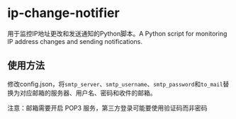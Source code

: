 # ip-change-notifier
用于监控IP地址更改和发送通知的Python脚本。A Python script for monitoring IP address changes and sending notifications.

## 使用方法
修改config.json，将`smtp_server`、`smtp_username`、`smtp_password`和`to_mail`替换为对应邮箱的服务器、用户名、密码和收件的邮箱。

注意：邮箱需要开启 POP3 服务，第三方登录可能要使用验证码而非密码

